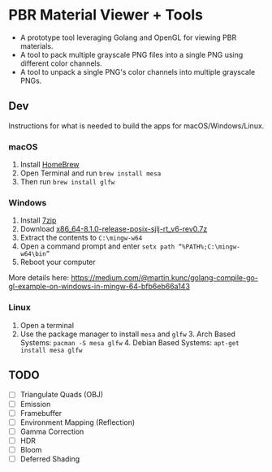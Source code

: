 # PBR Material Viewer + Tools

* A prototype tool leveraging Golang and OpenGL for viewing PBR materials.
* A tool to pack multiple grayscale PNG files into a single PNG using different color channels.
* A tool to unpack a single PNG's color channels into multiple grayscale PNGs.


## Dev

Instructions for what is needed to build the apps for macOS/Windows/Linux.


### macOS

1. Install [HomeBrew](https://brew.sh)
2. Open Terminal and run `brew install mesa`
3. Then run `brew install glfw`


### Windows

1. Install [7zip](https://www.7-zip.org)
2. Download [x86_64-8.1.0-release-posix-sjlj-rt_v6-rev0.7z](https://sourceforge.net/projects/mingw-w64/files/Toolchains%20targetting%20Win64/Personal%20Builds/mingw-builds/8.1.0/threads-posix/sjlj/x86_64-8.1.0-release-posix-sjlj-rt_v6-rev0.7z)
3. Extract the contents to `C:\mingw-w64`
4. Open a command prompt and enter `setx path “%PATH%;C:\mingw-w64\bin”`
5. Reboot your computer

More details here: https://medium.com/@martin.kunc/golang-compile-go-gl-example-on-windows-in-mingw-64-bfb6eb66a143


### Linux

1. Open a terminal
2. Use the package manager to install `mesa` and `glfw`
   3. Arch Based Systems: `pacman -S mesa glfw`
   4. Debian Based Systems: `apt-get install mesa glfw`


## TODO

- [ ] Triangulate Quads (OBJ)
- [ ] Emission
- [ ] Framebuffer
- [ ] Environment Mapping (Reflection)
- [ ] Gamma Correction
- [ ] HDR
- [ ] Bloom
- [ ] Deferred Shading